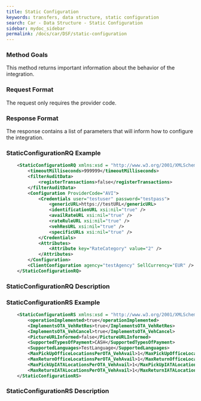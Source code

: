 ```yaml
---
title: Static Configuration
keywords: transfers, data structure, static configuration
search: Car - Data Structure - Static Configuration
sidebar: mydoc_sidebar
permalink: /docs/car/DSF/static-configuration
---
```




### Method Goals


This method returns important information about the behavior of the
integration.



### Request Format


The request only requires the provider code.



### Response Format


The response contains a list of parameters that will inform how to
configure the integration.



### StaticConfigurationRQ Example



~~~xml
    <StaticConfigurationRQ xmlns:xsd = "http://www.w3.org/2001/XMLSchema" xmlns:xsi = "http://www.w3.org/2001/XMLSchema-instance">
        <timeoutMilliseconds>999999</timeoutMilliseconds>
        <filterAuditData>
            <registerTransactions>false</registerTransactions>
        </filterAuditData>
        <Configuration ProviderCode="AVI">
            <Credentials user="testuser" password="testpass">
                <genericURL>https://testURL</genericURL>
                <identificationURL xsi:nil="true" />
                <availRateURL xsi:nil="true" />
                <rateRuleURL xsi:nil="true" />
                <vehResURL xsi:nil="true" />
                <specificURLs xsi:nil="true" />
            </Credentials>
            <Attributes>
                <Attribute key="RateCategory" value="2" />
            </Attributes>
        </Configuration>
        <ClientConfiguration agency="testAgency" SellCurrency="EUR" />
    </StaticConfigurationRQ>
~~~


### StaticConfigurationRQ Description




### StaticConfigurationRS Example



~~~xml
    <StaticConfigurationRS xmlns:xsd = "http://www.w3.org/2001/XMLSchema" xmlns:xsi = "http://www.w3.org/2001/XMLSchema-instance">
        <operationImplemented>true</operationImplemented>
        <ImplementsOTA_VehRetRes>true</ImplementsOTA_VehRetRes>
        <ImplementsOTA_VehCancel>true</ImplementsOTA_VehCancel>
        <PictureURLInformed>false</PictureURLInformed>
        <SupportedTypesOfPayment>CASH</SupportedTypesOfPayment>
        <SupportedLanguages>TestLanguage</SupportedLanguages>
        <MaxPickUpOfficeLocationsPerOTA_VehAvail>1</MaxPickUpOfficeLocationsPerOTA_VehAvail>
        <MaxReturnOfficeLocationsPerOTA_VehAvail>1</MaxReturnOfficeLocationsPerOTA_VehAvail>
        <MaxPickUpIATALocationsPerOTA_VehAvail>1</MaxPickUpIATALocationsPerOTA_VehAvail>
        <MaxReturnIATALocationsPerOTA_VehAvail>1</MaxReturnIATALocationsPerOTA_VehAvail>
    </StaticConfigurationRS>
~~~


### StaticConfigurationRS Description



